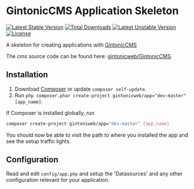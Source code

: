 # GintonicCMS Application Skeleton

[![Latest Stable Version](https://poser.pugx.org/gintonicweb/app/v/stable)](https://packagist.org/packages/gintonicweb/app) [![Total Downloads](https://poser.pugx.org/gintonicweb/app/downloads)](https://packagist.org/packages/gintonicweb/app) [![Latest Unstable Version](https://poser.pugx.org/gintonicweb/app/v/unstable)](https://packagist.org/packages/gintonicweb/app) [![License](https://poser.pugx.org/gintonicweb/app/license)](https://packagist.org/packages/gintonicweb/app)

A skeleton for creating applications with [GintonicCMS](http://cms.gintonicweb.com)

The cms source code can be found here: [gintonicweb/GintonicCMS](https://github.com/gintonicweb/GintonicCMS).

## Installation

1. Download [Composer](http://getcomposer.org/doc/00-intro.md) or update `composer self-update`.
2. Run `php composer.phar create-project gintonicweb/app="dev-master" [app_name]`.

If Composer is installed globally, run
```bash
composer create-project gintoniweb/app="dev-master" [app_name]
```

You should now be able to visit the path to where you installed the app and see
the setup traffic lights.

## Configuration

Read and edit `config/app.php` and setup the 'Datasources' and any other
configuration relevant for your application.
